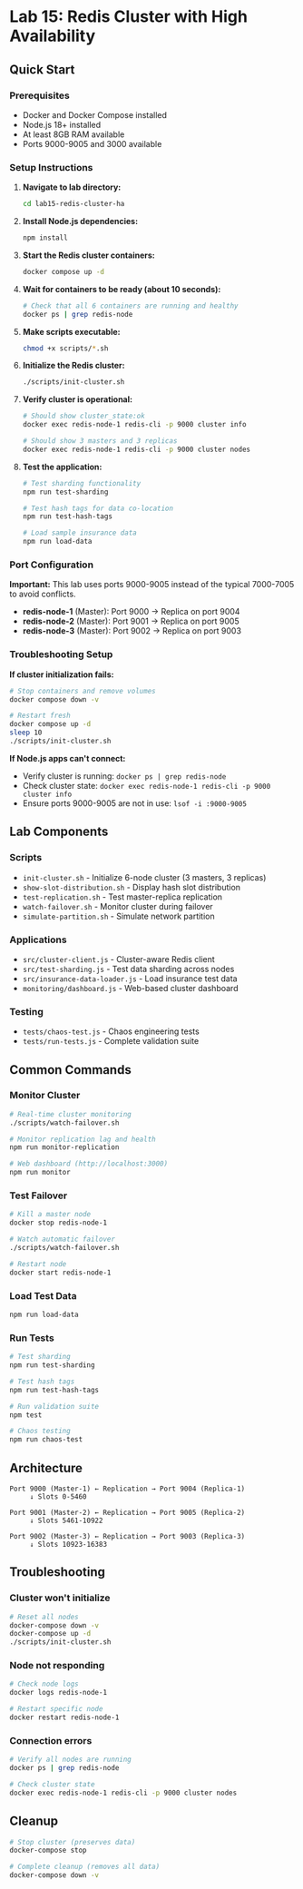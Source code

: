 # Lab 15: Redis Cluster with High Availability

## Quick Start

### Prerequisites
- Docker and Docker Compose installed
- Node.js 18+ installed
- At least 8GB RAM available
- Ports 9000-9005 and 3000 available

### Setup Instructions

1. **Navigate to lab directory:**
   ```bash
   cd lab15-redis-cluster-ha
   ```

2. **Install Node.js dependencies:**
   ```bash
   npm install
   ```

3. **Start the Redis cluster containers:**
   ```bash
   docker compose up -d
   ```

4. **Wait for containers to be ready (about 10 seconds):**
   ```bash
   # Check that all 6 containers are running and healthy
   docker ps | grep redis-node
   ```

5. **Make scripts executable:**
   ```bash
   chmod +x scripts/*.sh
   ```

6. **Initialize the Redis cluster:**
   ```bash
   ./scripts/init-cluster.sh
   ```

7. **Verify cluster is operational:**
   ```bash
   # Should show cluster_state:ok
   docker exec redis-node-1 redis-cli -p 9000 cluster info
   
   # Should show 3 masters and 3 replicas
   docker exec redis-node-1 redis-cli -p 9000 cluster nodes
   ```

8. **Test the application:**
   ```bash
   # Test sharding functionality
   npm run test-sharding
   
   # Test hash tags for data co-location
   npm run test-hash-tags
   
   # Load sample insurance data
   npm run load-data
   ```

### Port Configuration
**Important:** This lab uses ports 9000-9005 instead of the typical 7000-7005 to avoid conflicts.

- **redis-node-1** (Master): Port 9000 → Replica on port 9004
- **redis-node-2** (Master): Port 9001 → Replica on port 9005  
- **redis-node-3** (Master): Port 9002 → Replica on port 9003

### Troubleshooting Setup

**If cluster initialization fails:**
```bash
# Stop containers and remove volumes
docker compose down -v

# Restart fresh
docker compose up -d
sleep 10
./scripts/init-cluster.sh
```

**If Node.js apps can't connect:**
- Verify cluster is running: `docker ps | grep redis-node`
- Check cluster state: `docker exec redis-node-1 redis-cli -p 9000 cluster info`
- Ensure ports 9000-9005 are not in use: `lsof -i :9000-9005`

## Lab Components

### Scripts
- `init-cluster.sh` - Initialize 6-node cluster (3 masters, 3 replicas)
- `show-slot-distribution.sh` - Display hash slot distribution
- `test-replication.sh` - Test master-replica replication
- `watch-failover.sh` - Monitor cluster during failover
- `simulate-partition.sh` - Simulate network partition

### Applications
- `src/cluster-client.js` - Cluster-aware Redis client
- `src/test-sharding.js` - Test data sharding across nodes
- `src/insurance-data-loader.js` - Load insurance test data
- `monitoring/dashboard.js` - Web-based cluster dashboard

### Testing
- `tests/chaos-test.js` - Chaos engineering tests
- `tests/run-tests.js` - Complete validation suite

## Common Commands

### Monitor Cluster
```bash
# Real-time cluster monitoring
./scripts/watch-failover.sh

# Monitor replication lag and health
npm run monitor-replication

# Web dashboard (http://localhost:3000)
npm run monitor
```

### Test Failover
```bash
# Kill a master node
docker stop redis-node-1

# Watch automatic failover
./scripts/watch-failover.sh

# Restart node
docker start redis-node-1
```

### Load Test Data
```bash
npm run load-data
```

### Run Tests
```bash
# Test sharding
npm run test-sharding

# Test hash tags
npm run test-hash-tags

# Run validation suite
npm test

# Chaos testing
npm run chaos-test
```

## Architecture

```
Port 9000 (Master-1) ← Replication → Port 9004 (Replica-1)
     ↓ Slots 0-5460
     
Port 9001 (Master-2) ← Replication → Port 9005 (Replica-2)
     ↓ Slots 5461-10922
     
Port 9002 (Master-3) ← Replication → Port 9003 (Replica-3)
     ↓ Slots 10923-16383
```

## Troubleshooting

### Cluster won't initialize
```bash
# Reset all nodes
docker-compose down -v
docker-compose up -d
./scripts/init-cluster.sh
```

### Node not responding
```bash
# Check node logs
docker logs redis-node-1

# Restart specific node
docker restart redis-node-1
```

### Connection errors
```bash
# Verify all nodes are running
docker ps | grep redis-node

# Check cluster state
docker exec redis-node-1 redis-cli -p 9000 cluster nodes
```

## Cleanup
```bash
# Stop cluster (preserves data)
docker-compose stop

# Complete cleanup (removes all data)
docker-compose down -v
```
